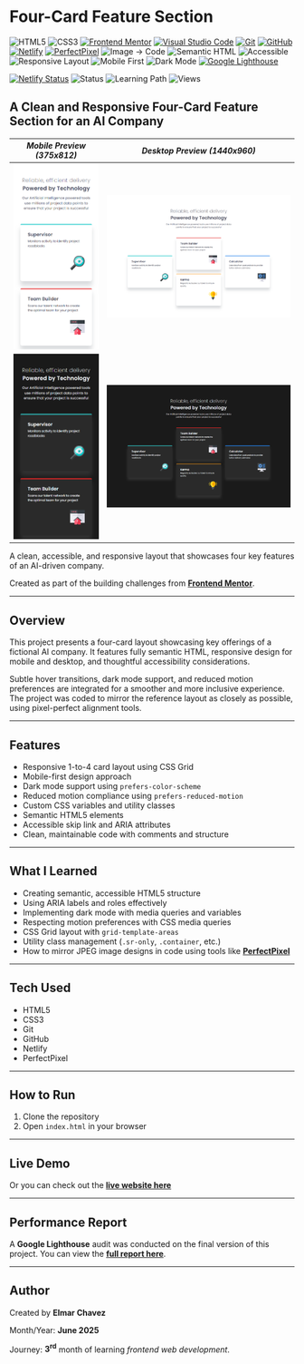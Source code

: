 # Four-Card Feature Section

![HTML5](https://img.shields.io/badge/HTML5-E34F26?style=for-the-badge&logo=html5&logoColor=white)
![CSS3](https://img.shields.io/badge/CSS3-1572B6?style=for-the-badge&logo=css3&logoColor=white)
[![Frontend Mentor](https://img.shields.io/badge/Frontend%20Mentor-3e54a3?style=for-the-badge&logo=frontendmentor&logoColor=white)](https://www.frontendmentor.io/)
[![Visual Studio Code](https://img.shields.io/badge/VS%20Code-007ACC?style=for-the-badge&logo=visual-studio-code&logoColor=white)](https://code.visualstudio.com/)
[![Git](https://img.shields.io/badge/Git-F05032?style=for-the-badge&logo=git&logoColor=white)](https://git-scm.com/)
[![GitHub](https://img.shields.io/badge/GitHub-181717?style=for-the-badge&logo=github&logoColor=white)](https://github.com/)
[![Netlify](https://img.shields.io/badge/Netlify-00C7B7?style=for-the-badge&logo=netlify&logoColor=white)](https://www.netlify.com/)
[![PerfectPixel](https://img.shields.io/badge/PerfectPixel-F56C94?style=for-the-badge)](https://chrome.google.com/webstore/detail/perfectpixel-by-welldonecod/dkaagdgjmgdmbnecmcefdhjekcoceebi)
![Image → Code](https://img.shields.io/badge/Image%20→%20Code-✔️-6a1b9a?style=for-the-badge&labelColor=2e003e&logoColor=white)
![Semantic HTML](https://img.shields.io/badge/Semantic%20HTML-ff9800?style=for-the-badge)
![Accessible](https://img.shields.io/badge/Accessibility-A11Y-0052cc?style=for-the-badge)
![Responsive Layout](https://img.shields.io/badge/Responsive%20Layout-Full%20Support-blue?style=for-the-badge)
![Mobile First](https://img.shields.io/badge/Mobile--First-Design-orange?style=for-the-badge)
![Dark Mode](https://img.shields.io/badge/Dark--Mode-Available-111?style=for-the-badge&logo=halfbrickstudios&logoColor=white)
[![Google Lighthouse](https://img.shields.io/badge/Lighthouse-Audit-00B0FF?style=for-the-badge&logo=lighthouse&logoColor=white)](./lighthouse/google-lighthouse-evaluation.pdf)

[![Netlify Status](https://api.netlify.com/api/v1/badges/e6c40eff-4412-41e3-ba56-522caa2bd82c/deploy-status)](https://four-card-feature-section-fm-jiro.netlify.app/)
![Status](https://img.shields.io/badge/status-complete-brightgreen)
![Learning Path](https://img.shields.io/badge/learning%20path-month%203-blue)
![Views](https://visitor-badge.laobi.icu/badge?page_id=CodingWithJiro.frontend-mentor-four-card-feature-section&left_text=repo%20views)

## A Clean and Responsive Four-Card Feature Section for an AI Company

| _Mobile Preview (375x812)_                            | _Desktop Preview (1440x960)_                             |
| ----------------------------------------------------- | -------------------------------------------------------- |
| ![Mobile](./img/site-preview-mobile_375x812.png)      | ![Desktop](./img/site-preview-desktop_1440x960.png)      |
| ![Mobile](./img/site-preview-mobile-dark_375x812.png) | ![Desktop](./img/site-preview-desktop-dark_1440x960.png) |

A clean, accessible, and responsive layout that showcases four key features of an AI-driven company.

Created as part of the building challenges from **[Frontend Mentor](https://www.frontendmentor.io/)**.

---

## Overview

This project presents a four-card layout showcasing key offerings of a fictional AI company. It features fully semantic HTML, responsive design for mobile and desktop, and thoughtful accessibility considerations.

Subtle hover transitions, dark mode support, and reduced motion preferences are integrated for a smoother and more inclusive experience. The project was coded to mirror the reference layout as closely as possible, using pixel-perfect alignment tools.

---

## Features

- Responsive 1-to-4 card layout using CSS Grid
- Mobile-first design approach
- Dark mode support using `prefers-color-scheme`
- Reduced motion compliance using `prefers-reduced-motion`
- Custom CSS variables and utility classes
- Semantic HTML5 elements
- Accessible skip link and ARIA attributes
- Clean, maintainable code with comments and structure

---

## What I Learned

- Creating semantic, accessible HTML5 structure
- Using ARIA labels and roles effectively
- Implementing dark mode with media queries and variables
- Respecting motion preferences with CSS media queries
- CSS Grid layout with `grid-template-areas`
- Utility class management (`.sr-only`, `.container`, etc.)
- How to mirror JPEG image designs in code using tools like **[PerfectPixel](https://chrome.google.com/webstore/detail/perfectpixel-by-welldonecod/dkaagdgjmgdmbnecmcefdhjekcoceebi)**

---

## Tech Used

- HTML5
- CSS3
- Git
- GitHub
- Netlify
- PerfectPixel

---

## How to Run

1. Clone the repository
2. Open `index.html` in your browser

---

## Live Demo

Or you can check out the **[live website here](https://four-card-feature-section-fm-jiro.netlify.app/)**

---

## Performance Report

A **Google Lighthouse** audit was conducted on the final version of this project. You can view the **[full report here](./lighthouse/google-lighthouse-evaluation.pdf)**.

---

## Author

Created by **Elmar Chavez**

Month/Year: **June 2025**

Journey: **3<sup>rd</sup>** month of learning _frontend web development_.
